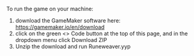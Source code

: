 To run the game on your machine:
1) download the GameMaker software here: https://gamemaker.io/en/download
2) click on the green <> Code button at the top of this page, and in the dropdown menu click Download ZIP
3) Unzip the download and run Runeweaver.yyp
